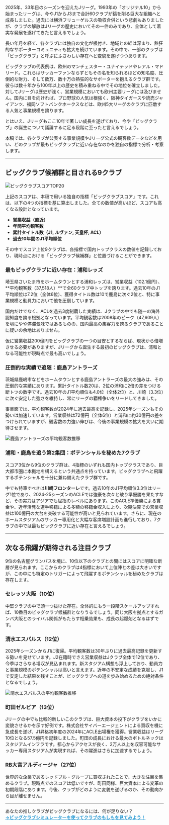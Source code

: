 2025年、33年目のシーズンを迎えたJリーグ。1993年の「オリジナル10」から始まったリーグは、今やJ1からJ3まで合計60クラブが鎬を削る巨大な組織へと成長しました。過去には横浜フリューゲルスの吸収合併という悲劇もありましたが、クラブの解散はJリーグの歴史においてその一件のみであり、全体として着実な発展を遂げてきたと言えるでしょう。

長い年月を経て、各クラブには独自の文化が根付き、地域との絆は深まり、熱狂的なサポーターコミュニティも拡大を続けています。その中で、一部のクラブは「ビッグクラブ」と呼ぶにふさわしい存在へと変貌を遂げつつあります。

ビッグクラブの代表例は、欧州のマンチェスター・ユナイテッドやレアル・マドリード。これらはサッカーファンならずともその名を知られるほどの知名度、圧倒的な財力、そして数万、数十万の熱狂的なサポーターを抱えるクラブ群です。彼らは数十年から100年以上の歴史を積み重ねる中でその地位を確立しました。対してJリーグは歴史が浅く、営業規模においても欧州主要リーグには及びません。国内に目を向ければ、プロ野球の人気は根強く、阪神タイガースや読売ジャイアンツ、福岡ソフトバンクホークスなどは、欧州5大リーグのクラブに匹敵する人気と事業規模を誇ります。

とはいえ、Jリーグもここ10年で著しい成長を遂げており、今や「ビッグクラブ」の誕生について議論するに足る段階に至ったと言えるでしょう。

本稿では、各クラブが公表する事業規模やJリーグ公式の観客数データなどを用い、どのクラブが最もビッグクラブに近い存在なのかを独自の指標で分析・考察します。

***

## ビッグクラブ候補群と目される9クラブ

![ビッグクラブスコアTOP20](posts/img/bigclubtop20.png)

上記のスコアは、本稿で用いる独自の指標「ビッグクラブスコア」です。これは、以下の4つの指標を基に算出しました。全ての数値が高いほど、スコアも高くなる設計となっています。

- **営業収益（直近）**
- **年間平均観客数**
- **累計タイトル数（J1, ルヴァン, 天皇杯, ACL）**
- **過去10年間のJ1平均順位**

その中でスコア上位9クラブは、各指標で国内トップクラスの数値を記録しており、現時点における「ビッグクラブ候補群」と位置づけることができます。

### 最もビッグクラブに近い存在：浦和レッズ

埼玉県さいたま市をホームタウンとする浦和レッズは、営業収益（102.1億円）、**平均観客数（37,518人）**で全60クラブ中トップを誇ります。過去10年のJ1平均順位は7.2位（全体6位）、獲得タイトル数は10で鹿島に次ぐ2位と、特に事業規模と動員力において他を圧倒しています。

国内だけでなく、ACLを過去3度制覇した実績は、Jクラブの中でも随一の海外認知度を誇る根拠となっています。平均観客数は2008年のピーク（47,609人）を境にやや停滞気味ではあるものの、国内最高の集客力を誇るクラブであることに疑いの余地はありません。

仮に営業収益200億円をビッグクラブの一つの目安とするならば、現状から倍増させる必要がありますが、Jリーグから誕生する最初のビッグクラブは、浦和となる可能性が現時点で最も高いでしょう。

### 圧倒的な実績で追随：鹿島アントラーズ

茨城県鹿嶋市などをホームタウンとする鹿島アントラーズの最大の強みは、その圧倒的な実績にあります。累計タイトル数20は、2位の浦和に2倍の差をつける断トツの数字です。過去10年のJ1平均順位も4.0位（全体2位）と、川崎（3.3位）に次ぐ安定した強さを維持し、常にリーグの覇権争いをリードしてきました。

事業面では、平均観客数が2024年に過去最高を記録し、2025年シーズンもその勢いは加速しています。営業収益は72億円（全体6位）と浦和に約30億円の差をつけられていますが、観客数の力強い伸びは、今後の事業規模の拡大を大いに期待させます。

![鹿島アントラーズの平均観客数推移](posts/img/kashima2025.png)

### 浦和・鹿島を追う第2集団：ポテンシャルを秘めた7クラブ

スコア3位から9位のクラブ群は、4指標のいずれも国内トップクラスであり、巨大都市圏に本拠地を構えるという共通点を持っています。ビッグクラブへと飛躍するポテンシャルを十分に兼ね備えたクラブ群です。

中でも特筆すべきは**川崎フロンターレ**です。過去10年のJ1平均順位3.3位はリーグ1位であり、2024-25シーズンのACLEでは強豪を次々と破り準優勝を果たすなど、その実力はアジアでも屈指のレベルにあります。このACLE準優勝による賞金や、近年活発な選手移籍による多額の移籍金収入により、次期決算での営業収益は100億円の大台を突破する可能性が高いと見られています。さらに、現在のホームスタジアムのサッカー専用化と大幅な客席増設計画も進行しており、7クラブの中では最もビッグクラブに近い存在と言えるでしょう。

***

## 次なる飛躍が期待される注目クラブ

9位の名古屋グランパスを境に、10位以下のクラブとの間にはスコアに明確な断層が見られます。ここからのクラブは4指標において上位陣との差は大きいですが、この中にも特定のトリガーによって飛躍するポテンシャルを秘めたクラブは存在します。

### セレッソ大阪（10位）
中堅クラブの中で頭一つ抜けた存在。全体的にもう一段階スケールアップすれば、10番目のビッグクラブ候補群となりうるでしょう。同じ大阪を拠点とするガンバ大阪とのライバル関係がもたらす相乗効果も、成長の起爆剤となるはずです。

### 清水エスパルス（12位）
2025年シーズンからJ1に復帰。平均観客数は30年ぶりに過去最高記録を更新する勢いを見せています。J2在籍時でさえ営業収益はJクラブ全体で12位であり、今季はさらなる増収が見込まれます。新スタジアム構想も浮上しており、動員力と事業規模のポテンシャルは高いと言えます。近年の不安定な成績を克服し、J1で安定した結果を残すことが、ビッグクラブへの道を歩み始めるための絶対条件となるでしょう。

![清水エスパルスの平均観客数推移](posts/img/shimizu2025.png)

### 町田ゼルビア（13位）
Jリーグの中でも比較的新しいこのクラブは、巨大資本の投下がクラブをいかに変貌させるかを示す好例です。株式会社サイバーエージェントによる買収を機に急成長を遂げ、J1昇格初年度の2024年にACLE出場権を獲得。営業収益はリーグ10位となる57.5億円を記録しました。町田の成長における最大のボトルネックはスタジアムインフラです。都心からアクセスが良く、2万人以上を収容可能なサッカー専用スタジアムが実現すれば、その躍進はさらに加速するでしょう。

### RB大宮アルディージャ（27位）
世界的な企業であるレッドブル・グループに買収されたことで、大きな注目を集めるクラブ。現時点でのスコアは低いですが、町田同様、巨大資本による変革の初期段階にあります。今後、クラブがどのように変貌を遂げるのか、その動向から目が離せません。

***

あなたの推しクラブがビッグクラブになるには、何が足りない？<br>
<a href="javascript:void(0)" onclick="showPage('simulation', document.getElementById('nav-simulation-btn'));" style="font-weight:bold; color:#299ad3;">→ビッグクラブシミュレーターを使ってクラブのもしもを見てみよう！</a>